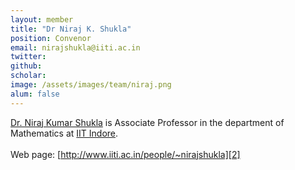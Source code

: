 ```yaml
---
layout: member
title: "Dr Niraj K. Shukla"
position: Convenor
email: nirajshukla@iiti.ac.in
twitter: 
github: 
scholar: 
image: /assets/images/team/niraj.png
alum: false
---
```


[Dr. Niraj Kumar Shukla][2] is Associate Professor in the department of Mathematics at [IIT Indore][1].<br/>
<br/>
Web page: [http://www.iiti.ac.in/people/~nirajshukla][2]

[1]: http://iiti.ac.in
[2]: http://www.iiti.ac.in/people/~nirajshukla
